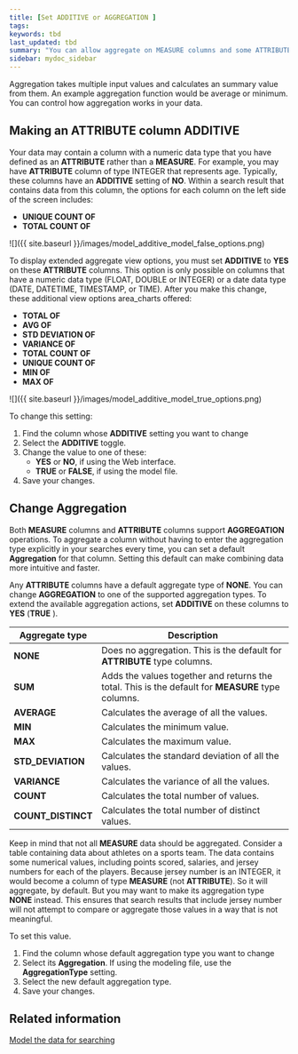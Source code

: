 ```yaml
---
title: [Set ADDITIVE or AGGREGATION ]
tags:
keywords: tbd
last_updated: tbd
summary: "You can allow aggregate on MEASURE columns and some ATTRIBUTE columns."
sidebar: mydoc_sidebar
---
```


Aggregation takes multiple input values and calculates an summary value from them. An example aggregation function would be average or minimum. You can control how aggregation works in your data.  

## Making an ATTRIBUTE column ADDITIVE

Your data may contain a column with a numeric data type that you have defined as an **ATTRIBUTE** rather than a **MEASURE**.  For example, you may have **ATTRIBUTE** column of type INTEGER that represents age. Typically, these columns have an **ADDITIVE** setting of **NO**. Within a search result that contains data from this column, the options for each column on the left side of the screen includes:

-   **UNIQUE COUNT OF**
-   **TOTAL COUNT OF**

![]({{ site.baseurl }}/images/model_additive_model_false_options.png)

To display extended aggregate view options, you must set **ADDITIVE** to **YES** on these **ATTRIBUTE** columns. This option is only possible on columns that have a numeric data type (FLOAT, DOUBLE or INTEGER) or a date data type (DATE, DATETIME, TIMESTAMP, or TIME). After you make this change, these additional view options area_charts offered:

-   **TOTAL OF**
-   **AVG OF**
-   **STD DEVIATION OF**
-   **VARIANCE OF**
-   **TOTAL COUNT OF**
-   **UNIQUE COUNT OF**
-   **MIN OF**
-   **MAX OF**

![]({{ site.baseurl }}/images/model_additive_model_true_options.png)

To change this setting:

1. Find the column whose **ADDITIVE** setting you want to change
2. Select the **ADDITIVE** toggle.
2. Change the value to one of these:
    -   **YES** or **NO**, if using the Web interface.
    -   **TRUE** or **FALSE**, if using the model file.
3. Save your changes.


## Change Aggregation

Both **MEASURE** columns and **ATTRIBUTE** columns support **AGGREGATION** operations. To aggregate a column without having to enter the aggregation type explicitly in your searches every time, you can set a default **Aggregation** for that column. Setting this default can make combining data more intuitive and faster.

Any **ATTRIBUTE** columns have a default aggregate type of **NONE**. You can change **AGGREGATION** to one of the supported aggregation types. To extend the available aggregation actions, set **ADDITIVE** on these columns to **YES** (**TRUE** ).

|Aggregate type|Description|
|--------------|-----------|
|**NONE**|Does no aggregation. This is the default for **ATTRIBUTE** type columns.|
|**SUM**|Adds the values together and returns the total. This is the default for **MEASURE** type columns.|
|**AVERAGE**|Calculates the average of all the values.|
|**MIN** |Calculates the minimum value.|
|**MAX**|Calculates the maximum value.|
|**STD_DEVIATION**|Calculates the standard deviation of all the values.|
|**VARIANCE**|Calculates the variance of all the values.|
|**COUNT**|Calculates the total number of values.|
|**COUNT_DISTINCT**|Calculates the total number of distinct values.|


Keep in mind that not all **MEASURE** data should be aggregated. Consider a table containing data about athletes on a sports team. The data contains some numerical values, including points scored, salaries, and jersey numbers for each of the players. Because jersey number is an INTEGER, it would become a column of type **MEASURE** (not **ATTRIBUTE**). So it will aggregate, by default. But you may want to make its aggregation type **NONE** instead. This ensures that search results that include jersey number will not attempt to compare or aggregate those values in a way that is not meaningful.

To set this value.

1. Find the column whose default aggregation type you want to change
2. Select its **Aggregation**.
  If using the modeling file, use the **AggregationType** setting.
3. Select the new default aggregation type.
4. Save your changes.


## Related information  

[Model the data for searching](semantic_modeling.html#)
